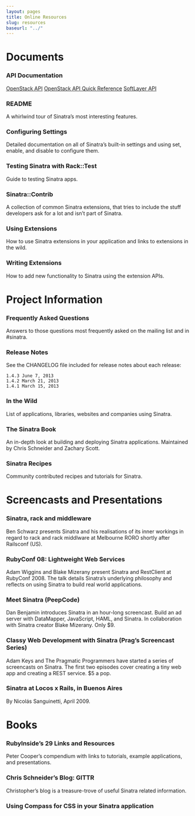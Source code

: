 ```yaml
---
layout: pages
title: Online Resources
slug: resources
baseurl: "../"
---
```


# Documents

### API Documentation

[OpenStack API](http://docs.openstack.org/api/api-specs.html)
[OpenStack API Quick Reference](http://api.openstack.org/api-ref.html)
[SoftLayer API](http://sldn.softlayer.com/reference/softlayerapi)



### README

A whirlwind tour of Sinatra’s most interesting features.

### Configuring Settings

Detailed documentation on all of Sinatra’s built-in settings and using set, enable, and disable to configure them.

### Testing Sinatra with Rack::Test

Guide to testing Sinatra apps.

### Sinatra::Contrib

A collection of common Sinatra extensions, that tries to include the stuff developers ask for a lot and isn’t part of Sinatra.

### Using Extensions

How to use Sinatra extensions in your application and links to extensions in the wild.

### Writing Extensions

How to add new functionality to Sinatra using the extension APIs.

# Project Information

### Frequently Asked Questions

Answers to those questions most frequently asked on the mailing list and in #sinatra.

### Release Notes

See the CHANGELOG file included for release notes about each release:

    1.4.3 June 7, 2013
    1.4.2 March 21, 2013
    1.4.1 March 15, 2013




### In the Wild

List of applications, libraries, websites and companies using Sinatra.

### The Sinatra Book

An in-depth look at building and deploying Sinatra applications. Maintained by Chris Schneider and Zachary Scott.

### Sinatra Recipes

Community contributed recipes and tutorials for Sinatra.

# Screencasts and Presentations

### Sinatra, rack and middleware

Ben Schwarz presents Sinatra and his realisations of its inner workings in regard to rack and rack middlware at Melbourne RORO shortly after Railsconf (US).

### RubyConf 08: Lightweight Web Services

Adam Wiggins and Blake Mizerany present Sinatra and RestClient at RubyConf 2008. The talk details Sinatra’s underlying philosophy and reflects on using Sinatra to build real world applications.

### Meet Sinatra (PeepCode)

Dan Benjamin introduces Sinatra in an hour-long screencast. Build an ad server with DataMapper, JavaScript, HAML, and Sinatra. In collaboration with Sinatra creator Blake Mizerany. Only $9.

### Classy Web Development with Sinatra (Prag’s Screencast Series)

Adam Keys and The Pragmatic Programmers have started a series of screencasts on Sinatra. The first two episodes cover creating a tiny web app and creating a REST service. $5 a pop.

### Sinatra at Locos x Rails, in Buenos Aires

By Nicolás Sanguinetti, April 2009.

# Books

### RubyInside’s 29 Links and Resources

Peter Cooper’s compendium with links to tutorials, example applications, and presentations.

### Chris Schneider’s Blog: GITTR

Christopher’s blog is a treasure-trove of useful Sinatra related information.

### Using Compass for CSS in your Sinatra application
